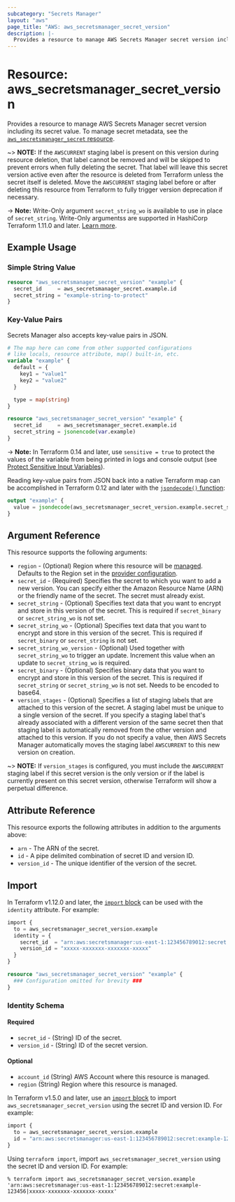 ```yaml
---
subcategory: "Secrets Manager"
layout: "aws"
page_title: "AWS: aws_secretsmanager_secret_version"
description: |-
  Provides a resource to manage AWS Secrets Manager secret version including its secret value
---
```


# Resource: aws_secretsmanager_secret_version

Provides a resource to manage AWS Secrets Manager secret version including its secret value. To manage secret metadata, see the [`aws_secretsmanager_secret` resource](/docs/providers/aws/r/secretsmanager_secret.html).

~> **NOTE:** If the `AWSCURRENT` staging label is present on this version during resource deletion, that label cannot be removed and will be skipped to prevent errors when fully deleting the secret. That label will leave this secret version active even after the resource is deleted from Terraform unless the secret itself is deleted. Move the `AWSCURRENT` staging label before or after deleting this resource from Terraform to fully trigger version deprecation if necessary.

-> **Note:** Write-Only argument `secret_string_wo` is available to use in place of `secret_string`. Write-Only argumentss are supported in HashiCorp Terraform 1.11.0 and later. [Learn more](https://developer.hashicorp.com/terraform/language/resources/ephemeral#write-only-arguments).

## Example Usage

### Simple String Value

```terraform
resource "aws_secretsmanager_secret_version" "example" {
  secret_id     = aws_secretsmanager_secret.example.id
  secret_string = "example-string-to-protect"
}
```

### Key-Value Pairs

Secrets Manager also accepts key-value pairs in JSON.

```terraform
# The map here can come from other supported configurations
# like locals, resource attribute, map() built-in, etc.
variable "example" {
  default = {
    key1 = "value1"
    key2 = "value2"
  }

  type = map(string)
}

resource "aws_secretsmanager_secret_version" "example" {
  secret_id     = aws_secretsmanager_secret.example.id
  secret_string = jsonencode(var.example)
}
```

-> **Note:** In Terraform 0.14 and later, use `sensitive = true` to protect the values of the variable from being printed in logs and console output (see [Protect Sensitive Input Variables](https://learn.hashicorp.com/tutorials/terraform/sensitive-variables)).

Reading key-value pairs from JSON back into a native Terraform map can be accomplished in Terraform 0.12 and later with the [`jsondecode()` function](https://www.terraform.io/docs/configuration/functions/jsondecode.html):

```terraform
output "example" {
  value = jsondecode(aws_secretsmanager_secret_version.example.secret_string)["key1"]
}
```

## Argument Reference

This resource supports the following arguments:

* `region` - (Optional) Region where this resource will be [managed](https://docs.aws.amazon.com/general/latest/gr/rande.html#regional-endpoints). Defaults to the Region set in the [provider configuration](https://registry.terraform.io/providers/hashicorp/aws/latest/docs#aws-configuration-reference).
* `secret_id` - (Required) Specifies the secret to which you want to add a new version. You can specify either the Amazon Resource Name (ARN) or the friendly name of the secret. The secret must already exist.
* `secret_string` - (Optional) Specifies text data that you want to encrypt and store in this version of the secret. This is required if `secret_binary` or `secret_string_wo` is not set.
* `secret_string_wo` - (Optional) Specifies text data that you want to encrypt and store in this version of the secret. This is required if `secret_binary` or `secret_string` is not set.
* `secret_string_wo_version`  - (Optional) Used together with `secret_string_wo` to trigger an update. Increment this value when an update to `secret_string_wo` is required.
* `secret_binary` - (Optional) Specifies binary data that you want to encrypt and store in this version of the secret. This is required if `secret_string` or `secret_string_wo` is not set. Needs to be encoded to base64.
* `version_stages` - (Optional) Specifies a list of staging labels that are attached to this version of the secret. A staging label must be unique to a single version of the secret. If you specify a staging label that's already associated with a different version of the same secret then that staging label is automatically removed from the other version and attached to this version. If you do not specify a value, then AWS Secrets Manager automatically moves the staging label `AWSCURRENT` to this new version on creation.

~> **NOTE:** If `version_stages` is configured, you must include the `AWSCURRENT` staging label if this secret version is the only version or if the label is currently present on this secret version, otherwise Terraform will show a perpetual difference.

## Attribute Reference

This resource exports the following attributes in addition to the arguments above:

* `arn` - The ARN of the secret.
* `id` - A pipe delimited combination of secret ID and version ID.
* `version_id` - The unique identifier of the version of the secret.

## Import

In Terraform v1.12.0 and later, the [`import` block](https://developer.hashicorp.com/terraform/language/import) can be used with the `identity` attribute. For example:

```terraform
import {
  to = aws_secretsmanager_secret_version.example
  identity = {
    secret_id  = "arn:aws:secretsmanager:us-east-1:123456789012:secret:example-123456"
    version_id = "xxxxx-xxxxxxx-xxxxxxx-xxxxx"
  }
}

resource "aws_secretsmanager_secret_version" "example" {
  ### Configuration omitted for brevity ###
}
```

### Identity Schema

#### Required

* `secret_id` - (String) ID of the secret.
* `version_id` - (String) ID of the secret version.

#### Optional

- `account_id` (String) AWS Account where this resource is managed.
- `region` (String) Region where this resource is managed.

In Terraform v1.5.0 and later, use an [`import` block](https://developer.hashicorp.com/terraform/language/import) to import `aws_secretsmanager_secret_version` using the secret ID and version ID. For example:

```terraform
import {
  to = aws_secretsmanager_secret_version.example
  id = "arn:aws:secretsmanager:us-east-1:123456789012:secret:example-123456|xxxxx-xxxxxxx-xxxxxxx-xxxxx"
}
```

Using `terraform import`, import `aws_secretsmanager_secret_version` using the secret ID and version ID. For example:

```console
% terraform import aws_secretsmanager_secret_version.example 'arn:aws:secretsmanager:us-east-1:123456789012:secret:example-123456|xxxxx-xxxxxxx-xxxxxxx-xxxxx'
```
